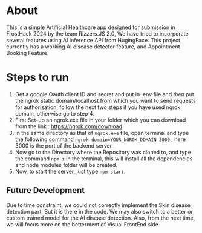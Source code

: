 # About
This is a simple Artificial Healthcare app designed for submission in FrostHack 2024 by the team Rizzers.JS 2.0, We have tried to incorporate several features using AI inference API from HugingFace. This project currently has a working AI disease detector feature, and Appointment Booking Feature.
# Steps to run
1. Get a google Oauth client ID and secret and put in .env file and then put the ngrok static domain/localhost from which you want to send requests for authorization, follow the next two steps if you have used ngrok domain, otherwise go to step 4.
2. First Set-up an ngrok.exe file in your folder which you can download from the link : https://ngrok.com/download
3. In the same directory as that of ```ngrok.exe``` file, open terminal and type the following command ```ngrok domain=YOUR_NGROK_DOMAIN 3000``` , here 3000 is the port of the backend server.
4. Now go to the Directory where the Repository was cloned to, and type the command ```npm i``` in the terminal, this will install all the dependencies and node modules folder will be created.
5. Now, to start the server, just type ```npm start```.
## Future Development
Due to time constraint, we could not correctly implement the Skin disease detection part, But it is there in the code. We may also switch to a better or custom trained model for the AI disease detection. Also, from the next time, we will focus more on the betterment of Visual FrontEnd side.

